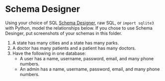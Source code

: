 Schema Designer
===============

Using your choice of SQL [Schema Designer](http://ondras.zarovi.cz/sql/demo/),
raw SQL, or `import sqlite3` with Python,
model the relationships below. If you chose to use Schema Desinger, put
screenshots of your schemas in this folder.

1. A state has many cities and a state has many parks.
2. A doctor has many patients and a patient has many doctors.
3. Have the following in one database:
    * A user has a name, username, password, email, and many phone numbers.
    * An admin has a name, username, password, email, and many phone numbers.

